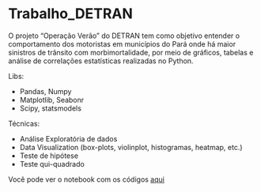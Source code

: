 # Trabalho_DETRAN
 
O projeto “Operação Verão” do DETRAN tem como objetivo entender o comportamento dos motoristas em municípios do Pará onde há maior sinistros
de trânsito com morbimortalidade, por meio de gráficos, tabelas e análise de correlações estatísticas realizadas no Python.

Libs:
- Pandas, Numpy
- Matplotlib, Seabonr
- Scipy, statsmodels

Técnicas:
- Análise Exploratória de dados
- Data Visualization (box-plots, violinplot, histogramas, heatmap, etc.)
- Teste de hipótese
- Teste qui-quadrado

Você pode ver o notebook com os códigos <a href = "https://github.com/JulioHenri/Trabalho_DETRAN/blob/main/dataset-and-code/detran.ipynb"> aqui
